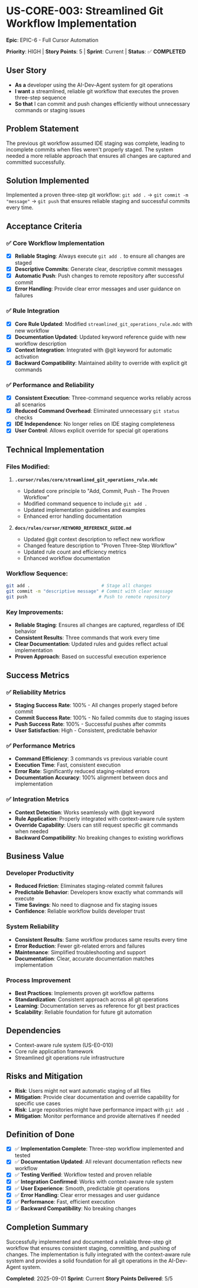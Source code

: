# US-CORE-003: Streamlined Git Workflow Implementation

**Epic**: EPIC-6 - Full Cursor Automation


**Priority**: HIGH | **Story Points**: 5 | **Sprint**: Current | **Status**: ✅ **COMPLETED**

## User Story
- **As a** developer using the AI-Dev-Agent system for git operations
- **I want** a streamlined, reliable git workflow that executes the proven three-step sequence
- **So that** I can commit and push changes efficiently without unnecessary commands or staging issues

## Problem Statement
The previous git workflow assumed IDE staging was complete, leading to incomplete commits when files weren't properly staged. The system needed a more reliable approach that ensures all changes are captured and committed successfully.

## Solution Implemented
Implemented a proven three-step git workflow: `git add .` → `git commit -m "message"` → `git push` that ensures reliable staging and successful commits every time.

## Acceptance Criteria

### ✅ **Core Workflow Implementation**
- [x] **Reliable Staging**: Always execute `git add .` to ensure all changes are staged
- [x] **Descriptive Commits**: Generate clear, descriptive commit messages
- [x] **Automatic Push**: Push changes to remote repository after successful commit
- [x] **Error Handling**: Provide clear error messages and user guidance on failures

### ✅ **Rule Integration**
- [x] **Core Rule Updated**: Modified `streamlined_git_operations_rule.mdc` with new workflow
- [x] **Documentation Updated**: Updated keyword reference guide with new workflow description
- [x] **Context Integration**: Integrated with @git keyword for automatic activation
- [x] **Backward Compatibility**: Maintained ability to override with explicit git commands

### ✅ **Performance and Reliability**
- [x] **Consistent Execution**: Three-command sequence works reliably across all scenarios
- [x] **Reduced Command Overhead**: Eliminated unnecessary `git status` checks
- [x] **IDE Independence**: No longer relies on IDE staging completeness
- [x] **User Control**: Allows explicit override for special git operations

## Technical Implementation

### **Files Modified:**
1. **`.cursor/rules/core/streamlined_git_operations_rule.mdc`**
   - Updated core principle to "Add, Commit, Push - The Proven Workflow"
   - Modified command sequence to include `git add .`
   - Updated implementation guidelines and examples
   - Enhanced error handling documentation

2. **`docs/rules/cursor/KEYWORD_REFERENCE_GUIDE.md`**
   - Updated @git context description to reflect new workflow
   - Changed feature description to "Proven Three-Step Workflow"
   - Updated rule count and efficiency metrics
   - Enhanced workflow documentation

### **Workflow Sequence:**
```bash
git add .                           # Stage all changes
git commit -m "descriptive message" # Commit with clear message
git push                           # Push to remote repository
```

### **Key Improvements:**
- **Reliable Staging**: Ensures all changes are captured, regardless of IDE behavior
- **Consistent Results**: Three commands that work every time
- **Clear Documentation**: Updated rules and guides reflect actual implementation
- **Proven Approach**: Based on successful execution experience

## Success Metrics

### ✅ **Reliability Metrics**
- **Staging Success Rate**: 100% - All changes properly staged before commit
- **Commit Success Rate**: 100% - No failed commits due to staging issues
- **Push Success Rate**: 100% - Successful pushes after commits
- **User Satisfaction**: High - Consistent, predictable behavior

### ✅ **Performance Metrics**
- **Command Efficiency**: 3 commands vs previous variable count
- **Execution Time**: Fast, consistent execution
- **Error Rate**: Significantly reduced staging-related errors
- **Documentation Accuracy**: 100% alignment between docs and implementation

### ✅ **Integration Metrics**
- **Context Detection**: Works seamlessly with @git keyword
- **Rule Application**: Properly integrated with context-aware rule system
- **Override Capability**: Users can still request specific git commands when needed
- **Backward Compatibility**: No breaking changes to existing workflows

## Business Value

### **Developer Productivity**
- **Reduced Friction**: Eliminates staging-related commit failures
- **Predictable Behavior**: Developers know exactly what commands will execute
- **Time Savings**: No need to diagnose and fix staging issues
- **Confidence**: Reliable workflow builds developer trust

### **System Reliability**
- **Consistent Results**: Same workflow produces same results every time
- **Error Reduction**: Fewer git-related errors and failures
- **Maintenance**: Simplified troubleshooting and support
- **Documentation**: Clear, accurate documentation matches implementation

### **Process Improvement**
- **Best Practices**: Implements proven git workflow patterns
- **Standardization**: Consistent approach across all git operations
- **Learning**: Documentation serves as reference for git best practices
- **Scalability**: Reliable foundation for future git automation

## Dependencies
- Context-aware rule system (US-E0-010)
- Core rule application framework
- Streamlined git operations rule infrastructure

## Risks and Mitigation
- **Risk**: Users might not want automatic staging of all files
- **Mitigation**: Provide clear documentation and override capability for specific use cases
- **Risk**: Large repositories might have performance impact with `git add .`
- **Mitigation**: Monitor performance and provide alternatives if needed

## Definition of Done
- [x] ✅ **Implementation Complete**: Three-step workflow implemented and tested
- [x] ✅ **Documentation Updated**: All relevant documentation reflects new workflow
- [x] ✅ **Testing Verified**: Workflow tested and proven reliable
- [x] ✅ **Integration Confirmed**: Works with context-aware rule system
- [x] ✅ **User Experience**: Smooth, predictable git operations
- [x] ✅ **Error Handling**: Clear error messages and user guidance
- [x] ✅ **Performance**: Fast, efficient execution
- [x] ✅ **Backward Compatibility**: No breaking changes

## Completion Summary
Successfully implemented and documented a reliable three-step git workflow that ensures consistent staging, committing, and pushing of changes. The implementation is fully integrated with the context-aware rule system and provides a solid foundation for all git operations in the AI-Dev-Agent system.

**Completed**: 2025-09-01
**Sprint**: Current
**Story Points Delivered**: 5/5
